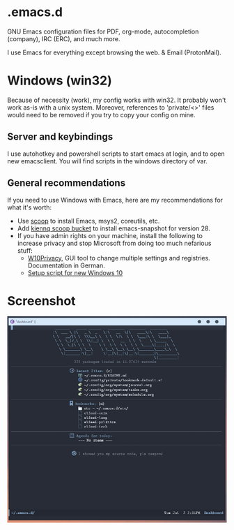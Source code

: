 # .emacs.d
GNU Emacs configuration files for PDF, org-mode,
autocompletion (company), IRC (ERC), and much more.  

I use Emacs for everything except browsing the web.
& Email (ProtonMail).

# Windows (win32)
Because of necessity (work), my config works with win32. It probably won't work
as-is with a unix system. Moreover, references to 'private/<>' files would need
to be removed if you try to copy your config on mine. 

## Server and keybindings
I use autohotkey and powershell scripts to start emacs at login, and to open new
emacsclient. You will find scripts in the windows directory of var.

## General recommendations
If you need to use Windows with Emacs, here are my recommendations for what it's
worth:
  * Use [scoop](https://scoop.sh/) to install Emacs, msys2, coreutils, etc.
  * Add [kiennq scoop bucket](https://github.com/kiennq/scoop-misc) to install
    emacs-snapshot for version 28.
  * If you have admin rights on your machine, install the following to increase
    privacy and stop Microsoft from doing too much nefarious stuff:
    * [W10Privacy](https://www.w10privacy.de/english-home/), GUI tool to change
      multiple settings and registries. Documentation in German.
    * [Setup script for new Windows 10](https://github.com/Disassembler0/Win10-Initial-Setup-Script)
  
# Screenshot
![](2020-07-07_New-emacsclient.png)
